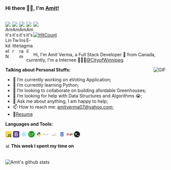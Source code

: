 ### Hi there 👋🏽, I'm [Amit!](https://amitverma.codes)

<br/>

<a href="https://www.linkedin.com/in/sd-amitverma/">
  <img align="left" alt="Amit's LinkdeIN" width="22px" src="https://cdn.jsdelivr.net/npm/simple-icons@v3/icons/linkedin.svg" />
</a>
<a href="https://twitter.com/amit_verma7">
  <img align="left" alt="Amit's Twitter" width="22px" src="https://cdn.jsdelivr.net/npm/simple-icons@v3/icons/twitter.svg" />
</a>
<a href="https://www.instagram.com/amitverma7/">
  <img align="left" alt="Amit's Instagram" width="22px" src="https://cdn.jsdelivr.net/npm/simple-icons@v3/icons/instagram.svg" />
</a>
<a href="mailto:amitverma07@yahoo.com">
  <img align="left" alt="Amit's E-mail" width="22px" src="https://cdn.jsdelivr.net/npm/simple-icons@v3/icons/gmail.svg" />
</a>
<a href="https://amitverma.codes/">
<img src="https://img.icons8.com/color/96/000000/internet.png" height="20" />
</a>

<br />

[![HitCount](http://hits.dwyl.com/amitverma07/amitverma07.svg)](http://hits.dwyl.com/amitverma07/amitverma07)

<br />

Hi, I'm Amit Verma, a Full Stack Developer 🚀 from Canada, currently, I'm a  Internee 👨🏽‍💼[@CityofWinnipeg](https://www.winnipeg.ca/interhom/).

  <img align="right" alt="GIF" src="https://media.giphy.com/media/ZVik7pBtu9dNS/giphy.gif" />
  
**Talking about Personal Stuffs:**

- 🔭 I’m currently working on eVoting Application;
- 🌱 I’m currently learning Python;
- 👯 I’m looking to collaborate on building afordable Greenhouses;
- 🤔 I’m looking for help with Data Structures and Algorithms 😭;
- 💬 Ask me about anything, I am happy to help;
- 📫 How to reach me: amitverma07@yahoo.com;
- 📝[Resume](https://drive.google.com/file/d/12wK9mBsd8plmve2uj5hjBvn70FJu1y-n/view?usp=sharing)

**Languages and Tools:**  

<code><img height="20" src="https://raw.githubusercontent.com/github/explore/80688e429a7d4ef2fca1e82350fe8e3517d3494d/topics/javascript/javascript.png"></code>
<code><img height="20" src="https://raw.githubusercontent.com/github/explore/80688e429a7d4ef2fca1e82350fe8e3517d3494d/topics/bootstrap/bootstrap.png"></code>
<code><img height="20" src="https://raw.githubusercontent.com/github/explore/80688e429a7d4ef2fca1e82350fe8e3517d3494d/topics/react/react.png"></code>
<code><img height="20" src="https://raw.githubusercontent.com/github/explore/80688e429a7d4ef2fca1e82350fe8e3517d3494d/topics/csharp/csharp.png"></code>
<code><img height="20" src="https://raw.githubusercontent.com/github/explore/80688e429a7d4ef2fca1e82350fe8e3517d3494d/topics/python/python.png"></code>
<code><img height="20" src="https://raw.githubusercontent.com/github/explore/80688e429a7d4ef2fca1e82350fe8e3517d3494d/topics/mongodb/mongodb.png"></code>
<code><img height="20" src="https://raw.githubusercontent.com/github/explore/80688e429a7d4ef2fca1e82350fe8e3517d3494d/topics/mysql/mysql.png"></code>
<code><img height="20" src="https://raw.githubusercontent.com/github/explore/80688e429a7d4ef2fca1e82350fe8e3517d3494d/topics/sql/sql.png"></code>
<code><img height="20" src="https://raw.githubusercontent.com/github/explore/80688e429a7d4ef2fca1e82350fe8e3517d3494d/topics/git/git.png"></code>
<code><img height="20" src="https://raw.githubusercontent.com/github/explore/80688e429a7d4ef2fca1e82350fe8e3517d3494d/topics/terminal/terminal.png"></code>

📊 **This week I spent my time on**
<!--START_SECTION:waka-->
```text
```
<!--END_SECTION:waka-->

![Amit's github stats](https://github-readme-stats.vercel.app/api?username=amitverma07&show_icons=true&hide_border=true)